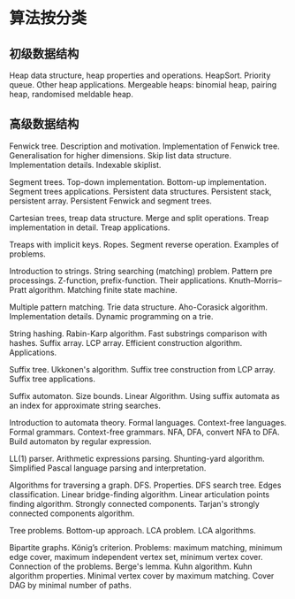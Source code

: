 # 算法按分类

## 初级数据结构

Heap data structure, heap properties and operations. 
HeapSort. 
Priority queue. 
Other heap applications. 
Mergeable heaps: 
binomial heap, 
pairing heap, 
randomised meldable heap.

## 高级数据结构

Fenwick tree. 
Description and motivation. 
Implementation of Fenwick tree. 
Generalisation for higher dimensions. 
Skip list data structure. 
Implementation details. 
Indexable skiplist.


Segment trees. 
Top-down implementation. 
Bottom-up implementation. 
Segment trees applications. 
Persistent data structures. 
Persistent stack, 
persistent array. 
Persistent Fenwick and segment trees.


Cartesian trees, treap data structure. 
Merge and split operations. 
Treap implementation in detail. 
Treap applications.

Treaps with implicit keys. 
Ropes. 
Segment reverse operation. 
Examples of problems.

Introduction to strings. 
String searching (matching) problem. 
Pattern pre processings. 
Z-function, prefix-function. 
Their applications. 
Knuth–Morris–Pratt algorithm. 
Matching finite state machine.

Multiple pattern matching. 
Trie data structure. 
Aho-Corasick algorithm. 
Implementation details. 
Dynamic programming on a trie.

String hashing. 
Rabin-Karp algorithm. 
Fast substrings comparison with hashes. 
Suffix array. 
LCP array. 
Efficient construction algorithm. 
Applications.

Suffix tree. 
Ukkonen's algorithm. 
Suffix tree construction from LCP array. 
Suffix tree applications.

Suffix automaton. 
Size bounds. 
Linear Algorithm. 
Using suffix automata as an index for approximate string searches.

Introduction to automata theory. 
Formal languages. 
Context-free languages. 
Formal grammars. 
Context-free grammars. 
NFA, DFA, convert NFA to DFA. 
Build automaton by regular expression.

LL(1) parser. 
Arithmetic expressions parsing. 
Shunting-yard algorithm. 
Simplified Pascal language parsing and interpretation.

Algorithms for traversing a graph.
DFS.
Properties.
DFS search tree.
Edges classification.
Linear bridge-finding algorithm.
Linear articulation points finding algorithm.
Strongly connected components.
Tarjan's strongly connected components algorithm.


Tree problems.
Bottom-up approach.
LCA problem.
LCA algorithms.


Bipartite graphs.
König’s criterion.
Problems: maximum matching, minimum edge cover, maximum independent vertex set, minimum vertex cover.
Connection of the problems.
Berge's lemma.
Kuhn algorithm.
Kuhn algorithm properties.
Minimal vertex cover by maximum matching.
Cover DAG by minimal number of paths.

